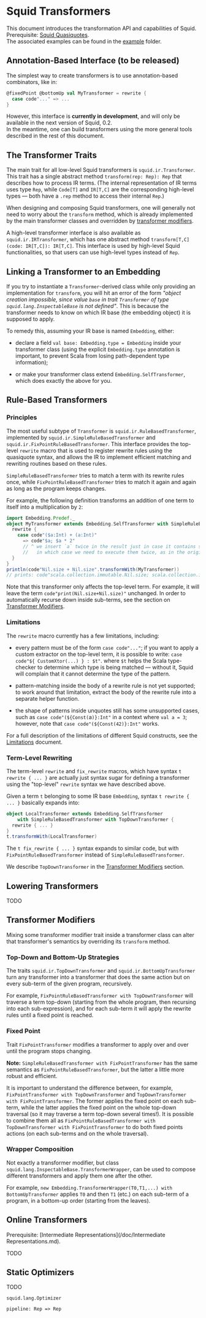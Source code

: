 # Squid Transformers

This document introduces the transformation API and capabilities of Squid.  
Prerequisite: [Squid Quasiquotes](doc/tuto/Quasiquotes.md).  
The associated examples can be found in the 
[example](/example/src/main/scala/example) folder.



## Annotation-Based Interface (to be released)

The simplest way to create transformers is to use annotation-based combinators,
like in:

```scala
@fixedPoint @bottomUp val MyTransformer = rewrite {
  case code"..." => ...
}
```

However, this interface is **currently in development**,
and will only be available in the next version of Squid, 0.2.  
In the meantime, one can build transformers using the more general tools described in the rest of this document.




## The Transformer Traits

The main trait for all low-level Squid transformers is `squid.ir.Transformer`.
This trait has a single abstract method `transform(rep: Rep): Rep` 
that describes how to process IR terms. (The internal representation of IR terms uses type `Rep`,
while `Code[T]` and `IR[T,C]` are the corresponding high-level types 
–– both have a `.rep` method to access their internal `Rep`.)

When designing and composing Squid transformers, 
one will generally not need to worry about the `transform` method, 
which is already implemented by the main transformer classes and overridden by [transformer modifiers](#TransformerModifiers).

A high-level transformer interface is also available as 
`squid.ir.IRTransformer`, which has one abstract method `transform[T,C](code: IR[T,C]): IR[T,C]`.
This interface is used by high-level Squid functionalities, so that users can use high-level types instead of `Rep`.



## Linking a Transformer to an Embedding

If you try to instantiate a `Transformer`-derived class while only providing an implementation for `transform`,
you will hit an error of the form _"object creation impossible, since value `base` in trait `Transformer` of type `squid.lang.InspectableBase` is not defined"_.
This is because the transformer needs to know on which IR base (the embedding object) it is supposed to apply.

To remedy this, assuming your IR base is named `Embedding`, either: 
 
 * declare a field `val base: Embedding.type = Embedding` inside your transformer class
 (using the explicit `Embedding.type` annotation is important, 
 to prevent Scala from losing path-dependent type information);
 
 * or make your transformer class extend `Embedding.SelfTransformer`, 
 which does exactly the above for you.



## Rule-Based Transformers

### Principles

The most useful subtype of `Transformer` is `squid.ir.RuleBasedTransformer`, 
implemented by `squid.ir.SimpleRuleBasedTransformer` and `squid.ir.FixPointRuleBasedTransformer`.
This interface provides the top-level `rewrite` macro that is used to register rewrite rules using the quasiquote syntax, 
and allows the IR to implement efficient matching and rewriting routines based on these rules.

`SimpleRuleBasedTransformer` tries to match a term with its rewrite rules once,
while `FixPointRuleBasedTransformer` tries to match it again and again as long as the program keeps changes.

For example, the following definition transforms an addition of one term to itself into a multiplication by `2`:

```scala
import Embedding.Predef._
object MyTransformer extends Embedding.SelfTransformer with SimpleRuleBasedTransformer {
  rewrite {
    case code"($a:Int) + (a:Int)"
      => code"$a; $a * 2"
      // ^ we insert `a` twice in the result just in case it contains side effects;
      //   in which case we need to execute them twice, as in the original program
  }
}
println(code"Nil.size + Nil.size".transformWith(MyTransformer))
// prints: code"scala.collection.immutable.Nil.size; scala.collection.immutable.Nil.size.*(2)"
```

Note that this transformer only affects the top-level term.
For example, it will leave the term `code"print(Nil.size+Nil.size)"` unchanged.
In order to automatically recurse down inside sub-terms, see the section on 
[Transformer Modifiers](#TransformerModifiers).


<!-- **Limitations:**  -->
### Limitations

The `rewrite` macro currently has a few limitations, including:
 
 * every pattern must be of the form `case code"..."`; 
 if you want to apply a custom extractor on the top-level term, 
 it is possible to write: `case code"${ CustomXtor(...) } : $t"`.
 where `$t` helps the Scala type-checker to determine which type is being matched 
 –– without it, Squid will complain that it cannot determine the type of the pattern.
 
 * pattern-matching inside the body of a rewrite rule is not yet supported; 
 to work around that limitation, 
 extract the body of the rewrite rule into a separate helper function.
 
 * the shape of patterns inside unquotes still has some unsupported cases,
 such as `case code"(${Const(`a`)}:Int"` in a context where `val a = 3`;
 however, note that ``case code"(${Const(42)}:Int"`` works.

For a full description of the limitations of different Squid constructs, 
see the [Limitations](Limitations.md) document.


### Term-Level Rewriting

<!-- **Note:**  -->
The term-level `rewrite` and `fix_rewrite` macros, which have syntax `t rewrite { ... }` 
are actually just syntax sugar for defining a transformer using the "top-level" `rewrite` syntax we have described above.

Given a term `t` belonging to some IR base `Embedding`, syntax `t rewrite { ... }` basically expands into:

```scala
object LocalTransformer extends Embedding.SelfTransformer 
    with SimpleRuleBasedTransformer with TopDownTransformer {
  rewrite { ... }
}
t.transformWith(LocalTransformer)
```

The `t fix_rewrite { ... }` syntax expands to similar code, 
but with `FixPointRuleBasedTransformer` instead of `SimpleRuleBasedTransformer`.

We describe `TopDownTransformer` in the [Transformer Modifiers](#TransformerModifiers) section.





## Lowering Transformers

TODO



## Transformer Modifiers

Mixing some transformer modifier trait inside a transformer class 
can alter that transformer's semantics by overriding its `transform` method.

<!-- ### TopDownTransformer and BottomUpTransformer -->
### Top-Down and Bottom-Up Strategies

The traits 
`squid.ir.TopDownTransformer`
and
`squid.ir.BottomUpTransformer`
turn any transformer into a transformer that does the same action 
but on every sub-term of the given program, recursively.

For example,
`FixPointRuleBasedTransformer with TopDownTransformer`
will traverse a term top-down (starting from the whole program, then recursing into each sub-expression), and for each sub-term it will apply the rewrite rules until a fixed point is reached.



### Fixed Point

Trait `FixPointTransformer` modifies a transformer to apply over and over 
until the program stops changing.

**Note:** 
`SimpleRuleBasedTransformer with FixPointTransformer` 
has the same semantics as 
`FixPointRuleBasedTransformer`, 
but the latter a little more robust and efficient.

It is important to understand the difference between,
for example,
`FixPointTransformer with TopDownTransformer`
and 
`TopDownTransformer with FixPointTransformer`.
The former applies the fixed point on each sub-term, 
while the latter applies the fixed point on the whole top-down traversal
(so it may traverse a term top-down several times!).
It is possible to combine them all as
`FixPointRuleBasedTransformer with TopDownTransformer with FixPointTransformer`
to do both fixed points actions (on each sub-terms and on the whole traversal).



### Wrapper Composition

Not exactly a transformer modifier, 
but class `squid.lang.InspectableBase.TransformerWrapper`, 
can be used to compose different transformers and apply them one after the other.

For example,
`new Embedding.TransformerWrapper(T0,T1,...) with BottomUpTransformer`
applies `T0` and then `T1` (etc.) on each sub-term of a program,
in a bottom-up order (starting from the leaves).





## Online Transformers

Prerequisite: [Intermediate Representations](/doc/Intermediate Representations.md).

TODO



## Static Optimizers

TODO

`squid.lang.Optimizer`

`pipeline: Rep => Rep`






